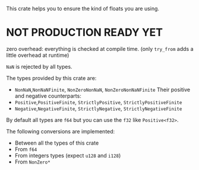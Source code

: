 This crate helps you to ensure the kind of floats you are using.

# NOT PRODUCTION READY YET

zero overhead: everything is checked at compile time.
(only `try_from` adds a little overhead at runtime)

`NaN` is rejected by all types.

The types provided by this crate are:
- `NonNaN`,`NonNaNFinite`, `NonZeroNonNaN`, `NonZeroNonNaNFinite`
Their positive and negative counterparts:
- `Positive`,`PositiveFinite`, `StrictlyPositive`, `StrictlyPositiveFinite`
- `Negative`,`NegativeFinite`, `StrictlyNegative`, `StrictlyNegativeFinite`

By default all types are `f64` but you can use the `f32` like `Positive<f32>`.

The following conversions are implemented:
- Between all the types of this crate
- From `f64`
- From integers types (expect `u128` and `i128`)
- From `NonZero*`
